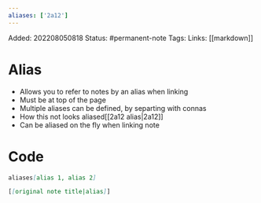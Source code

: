 ```yaml
---
aliases: ['2a12']
---
```

Added: 202208050818
Status: #permanent-note 
Tags:
Links: [[markdown]]

# Alias
- Allows you to refer to  notes by an alias when linking
- Must be at top of the page
- Multiple aliases can be defined, by separting with connas
- How this not looks aliased[[2a12 alias|2a12]]
- Can be aliased on the fly when linking note

# Code

```md
aliases[alias 1, alias 2]

[[original note title|alias]]
```